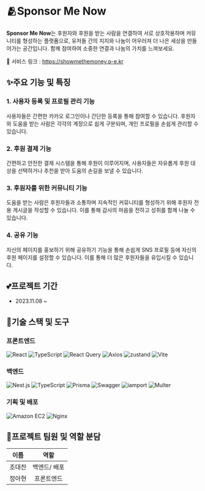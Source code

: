 # 🫂**Sponsor Me Now**

**Sponsor Me Now**는 후원자와 후원을 받는 사람을 연결하여 서로 상호작용하며 커뮤니티를 형성하는 플랫폼으로, 유저들 간의 지지와 나눔이 어우러져 더 나은 세상을 만들어가는 공간입니다. 함께 참여하여 소중한 연결과 나눔의 가치를 느껴보세요.

🔗 서비스 링크 : https://showmethemoney.p-e.kr
## ✨**주요 기능 및 특징**

### **1. 사용자 등록 및 프로필 관리 기능**

사용자들은 간편한 카카오 로그인이나 간단한 등록을 통해 참여할 수 있습니다. 후원자와 도움을 받는 사람은 각각의 계정으로 쉽게 구분되며, 개인 프로필을 손쉽게 관리할 수 있습니다.

### **2. 후원 결제 기능**

간편하고 안전한 결제 시스템을 통해 후원이 이루어지며, 사용자들은 자유롭게 후원 대상을 선택하거나 추천을 받아 도움의 손길을 보낼 수 있습니다.

### **3. 후원자를 위한 커뮤니티 기능**

도움을 받는 사람은 후원자들과 소통하며 지속적인 커뮤니티를 형성하기 위해 후원자 전용 게시글을 작성할 수 있습니다. 이를 통해 감사의 마음을 전하고 성취를 함께 나눌 수 있습니다.

### **4. 공유 기능**

자신의 페이지를 홍보하기 위해 공유하기 기능을 통해 손쉽게 SNS 프로필 등에 자신의 후원 페이지를 설정할 수 있습니다. 이를 통해 더 많은 후원자들을 유입시킬 수 있습니다.

## 💕**프로젝트 기간**
- 2023.11.08 ~

## 🔨**기술 스택 및 도구**
### 프론트엔드
![React](https://img.shields.io/badge/React-222222?style=for-the-badge&logo=react&logoColor=ffffff)
![TypeScript](https://img.shields.io/badge/TypeScript-3178C6?style=for-the-badge&logo=typescript&logoColor=ffffff)
![React Query](https://img.shields.io/badge/React_Query-FF4154?style=for-the-badge&logo=react-query&logoColor=ffffff)
![Axios](https://img.shields.io/badge/Axios-007ACC?style=for-the-badge&logo=axios&logoColor=ffffff)
![zustand](https://img.shields.io/badge/zustand-FFA500?style=for-the-badge)
![Vite](https://img.shields.io/badge/Vite-646CFF?style=for-the-badge&logo=vite&logoColor=ffffff)

### 백엔드

![Nest.js](https://img.shields.io/badge/Nest.js-E0234E?style=for-the-badge&logo=nestjs&logoColor=ffffff)
![TypeScript](https://img.shields.io/badge/TypeScript-3178C6?style=for-the-badge&logo=typescript&logoColor=ffffff)
![Prisma](https://img.shields.io/badge/Prisma-2D3748?style=for-the-badge&logo=prisma&logoColor=white)
![Swagger](https://img.shields.io/badge/Swagger-85EA2D?style=for-the-badge&logo=swagger&logoColor=000000)
![iamport](https://img.shields.io/badge/iamport-00AEEF?style=for-the-badge)
![Multer](https://img.shields.io/badge/Multer-FFD700?style=for-the-badge)

### 기획 및 배포

![Amazon EC2](https://img.shields.io/badge/Amazon_EC2-232F3E?style=for-the-badge&logo=amazon&logoColor=white)
![Nginx](https://img.shields.io/badge/Nginx-009639?style=for-the-badge&logo=nginx&logoColor=ffffff)

## 🤩**프로젝트 팀원 및 역할 분담**

|  이름  |    역할    |
| :----: | :--------: |
| 조대찬 |  백엔드/ 배포 |
| 정아현 | 프론트엔드 |
